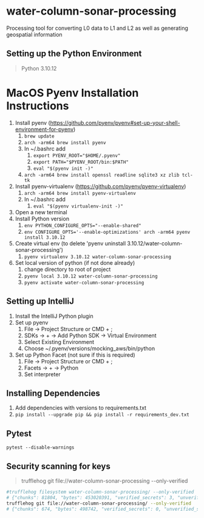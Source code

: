 # water-column-sonar-processing
Processing tool for converting L0 data to L1 and L2 as well as generating geospatial information

## Setting up the Python Environment
> Python 3.10.12

# MacOS Pyenv Installation Instructions
  1. Install pyenv (https://github.com/pyenv/pyenv#set-up-your-shell-environment-for-pyenv)
     1. ```brew update```
     2. ```arch -arm64 brew install pyenv```
     3. In ~/.bashrc add
        1. ```export PYENV_ROOT="$HOME/.pyenv"```
        2. ```export PATH="$PYENV_ROOT/bin:$PATH"```
        3. ```eval "$(pyenv init -)"```
     4. ```arch -arm64 brew install openssl readline sqlite3 xz zlib tcl-tk```
  2. Install pyenv-virtualenv (https://github.com/pyenv/pyenv-virtualenv)
     1. ```arch -arm64 brew install pyenv-virtualenv```
     2. In ~/.bashrc add
         1. ```eval "$(pyenv virtualenv-init -)"```
  3. Open a new terminal
  4. Install Python version
     1. ```env PYTHON_CONFIGURE_OPTS="--enable-shared"```
     2. ```env CONFIGURE_OPTS='--enable-optimizations' arch -arm64 pyenv install 3.10.12```
  5. Create virtual env (to delete 'pyenv uninstall 3.10.12/water-column-sonar-processing')
     1. ```pyenv virtualenv 3.10.12 water-column-sonar-processing```
  6. Set local version of python (if not done already)
     1. change directory to root of project
     2. ```pyenv local 3.10.12 water-column-sonar-processing```
     3. ```pyenv activate water-column-sonar-processing```

## Setting up IntelliJ

  1. Install the IntelliJ Python plugin
  2. Set up pyenv
     1. File -> Project Structure or CMD + ;
     2. SDKs -> + -> Add Python SDK -> Virtual Environment
     3. Select Existing Environment
     4. Choose ~/.pyenv/versions/mocking_aws/bin/python
  3. Set up Python Facet (not sure if this is required)
     1. File -> Project Structure or CMD + ;
     2. Facets -> + -> Python 
     3. Set interpreter 

## Installing Dependencies

  1. Add dependencies with versions to requirements.txt
  2. ```pip install --upgrade pip && pip install -r requirements_dev.txt```


## Pytest
```commandline
pytest --disable-warnings
```

## Security scanning for keys

> trufflehog git file://water-column-sonar-processing --only-verified

```bash
#trufflehog filesystem water-column-sonar-processing/ --only-verified
# {"chunks": 81804, "bytes": 453020391, "verified_secrets": 3, "unverified_secrets": 0, "scan_duration": "12.384960625s", "trufflehog_version": "3.82.13"}
trufflehog git file://water-column-sonar-processing/ --only-verified
# {"chunks": 674, "bytes": 498742, "verified_secrets": 0, "unverified_secrets": 0, "scan_duration": "253.11925ms", "trufflehog_version": "3.82.13"}
```